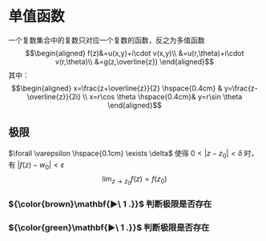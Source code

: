 # 单值函数
一个复数集合中的复数只对应一个复数的函数，反之为多值函数
$$\begin{aligned}
 f(z)&=u(x,y)+i\cdot v(x,y)\\
&=u(r,\theta)+i\cdot v(r,\theta)\\
&=g(z,\overline{z})
\end{aligned}$$
其中：
$$\begin{aligned}
x=\frac{z+\overline{z}}{2} \hspace{0.4cm} & y=\frac{z-\overline{z}}{2i} \\
x=r\cos \theta \hspace{0.4cm}&  y=r\sin \theta
\end{aligned}$$
## 极限
 $\forall \varepsilon \hspace{0.1cm}   \exists \delta$ 使得 $0<\left\vert z-z_0 \right\vert<\delta$ 时，有 $\left\vert f(z)-w_0 \right\vert <\varepsilon$
$$\lim_{z \to z_0} f(z) =f(z_0)$$

### ${\color{brown}\mathbf{▶\ 1 .}}$  判断极限是否存在
### ${\color{green}\mathbf{▶\ 1 .}}$  判断极限是否存在
